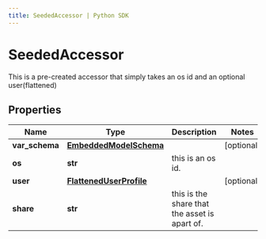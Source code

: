 ```yaml
---
title: SeededAccessor | Python SDK
---
```


# SeededAccessor

This is a pre-created accessor that simply takes an os id and an optional user(flattened)

## Properties

Name | Type | Description | Notes
------------ | ------------- | ------------- | -------------
**var_schema** | [**EmbeddedModelSchema**](EmbeddedModelSchema) |  | [optional] 
**os** | **str** | this is an os id. | 
**user** | [**FlattenedUserProfile**](FlattenedUserProfile) |  | [optional] 
**share** | **str** | this is the share that the asset is apart of. | 


